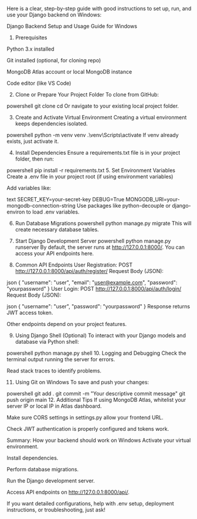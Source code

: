 Here is a clear, step-by-step guide with good instructions to set up, run, and use your Django backend on Windows:

Django Backend Setup and Usage Guide for Windows
1. Prerequisites

Python 3.x installed

Git installed (optional, for cloning repo)

MongoDB Atlas account or local MongoDB instance

Code editor (like VS Code)

2. Clone or Prepare Your Project Folder
To clone from GitHub:

powershell
git clone <your-backend-repo-url>
cd <project-folder>
Or navigate to your existing local project folder.

3. Create and Activate Virtual Environment
Creating a virtual environment keeps dependencies isolated.

powershell
python -m venv venv
.\venv\Scripts\activate
If venv already exists, just activate it.

4. Install Dependencies
Ensure a requirements.txt file is in your project folder, then run:

powershell
pip install -r requirements.txt
5. Set Environment Variables
Create a .env file in your project root (if using environment variables)

Add variables like:

text
SECRET_KEY=your-secret-key
DEBUG=True
MONGODB_URI=your-mongodb-connection-string
Use packages like python-decouple or django-environ to load .env variables.

6. Run Database Migrations
powershell
python manage.py migrate
This will create necessary database tables.

7. Start Django Development Server
powershell
python manage.py runserver
By default, the server runs at http://127.0.0.1:8000/. You can access your API endpoints here.

8. Common API Endpoints
User Registration:
POST http://127.0.0.1:8000/api/auth/register/
Request Body (JSON):

json
{
  "username": "user",
  "email": "user@example.com",
  "password": "yourpassword"
}
User Login:
POST http://127.0.0.1:8000/api/auth/login/
Request Body (JSON):

json
{
  "username": "user",
  "password": "yourpassword"
}
Response returns JWT access token.

Other endpoints depend on your project features.

9. Using Django Shell (Optional)
To interact with your Django models and database via Python shell:

powershell
python manage.py shell
10. Logging and Debugging
Check the terminal output running the server for errors.

Read stack traces to identify problems.

11. Using Git on Windows
To save and push your changes:

powershell
git add .
git commit -m "Your descriptive commit message"
git push origin main
12. Additional Tips
If using MongoDB Atlas, whitelist your server IP or local IP in Atlas dashboard.

Make sure CORS settings in settings.py allow your frontend URL.

Check JWT authentication is properly configured and tokens work.

Summary: How your backend should work on Windows
Activate your virtual environment.

Install dependencies.

Perform database migrations.

Run the Django development server.

Access API endpoints on http://127.0.0.1:8000/api/.

If you want detailed configurations, help with .env setup, deployment instructions, or troubleshooting, just ask!
